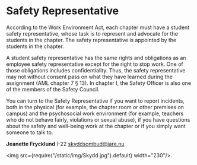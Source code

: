 # Safety Representative

According to the Work Environment Act, each chapter must have a student safety representative, whose task is to represent and advocate for the students in the chapter. The safety representative is appointed by the students in the chapter.

A student safety representative has the same rights and obligations as an employee safety representative except for the right to stop work. One of those obligations includes confidentiality. Thus, the safety representative may not without consent pass on what they have learned during the assignment (AML chapter 7 § 13). In chapter I, the Safety Officer is also one of the members of the Safety Council.

You can turn to the Safety Representative if you want to report incidents, both in the physical (for example, the chapter room or other premises on campus) and the psychosocial work environment (for example, teachers who do not behave fairly, violations or sexual abuse), if you have questions about the safety and well-being work at the chapter or if you simply want someone to talk to.

__Jeanette Frycklund__ I-22 skyddsombud@iare.nu

<img src={require("/static/img/Skydd.jpg").default} width="230"/>.